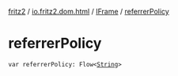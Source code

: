 [fritz2](../../index.md) / [io.fritz2.dom.html](../index.md) / [IFrame](index.md) / [referrerPolicy](./referrer-policy.md)

# referrerPolicy

`var referrerPolicy: Flow<`[`String`](https://kotlinlang.org/api/latest/jvm/stdlib/kotlin/-string/index.html)`>`